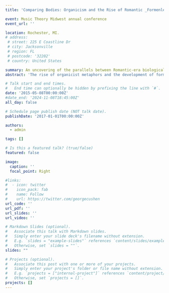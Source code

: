```yaml
---
title: 'Comparing Bodies: Organicism and the Rise of Romantic _Formenlehre_'

event: Music Theory Midwest annual conference
event_url: ''

location: Rochester, MI.
# address:
 # street: 225 E Coastline Dr
 # city: Jacksonville
 # region: FL
 # postcode: '32202'
 # country: United States

summary: An uncovering of the parallels between Romantic-era biological science and musical form.
abstract: 'The rise of organicist metaphors and the development of formal theories are two striking early-nineteenth century developments, and although they have received scholarly attention, the significance of their intermingling has been overlooked. By examining the writings of A.B. Marx and his predecessors, I find that methods of considering musical form have important parallels with developments in biology, parallels which newly illuminate how Romantic _Formenlehre_ arose from a reconceptualization of animal and musical bodies.'

# Talk start and end times.
#   End time can optionally be hidden by prefixing the line with `#`.
date: '2015-05-08T00:00:00Z'
#date_end: '2024-11-08T18:45:00Z'
all_day: false

# Schedule page publish date (NOT talk date).
publishDate: '2017-01-01T00:00:00Z'

authors:
  - admin

tags: []

# Is this a featured talk? (true/false)
featured: false

image:
  caption: ''
  focal_point: Right

#links:
#  - icon: twitter
#    icon_pack: fab
#    name: Follow
#    url: https://twitter.com/georgecushen
url_code: ''
url_pdf: ''
url_slides: ''
url_video: ''

# Markdown Slides (optional).
#   Associate this talk with Markdown slides.
#   Simply enter your slide deck's filename without extension.
#   E.g. `slides = "example-slides"` references `content/slides/example-slides.md`.
#   Otherwise, set `slides = ""`.
slides: ""

# Projects (optional).
#   Associate this post with one or more of your projects.
#   Simply enter your project's folder or file name without extension.
#   E.g. `projects = ["internal-project"]` references `content/project/deep-learning/index.md`.
#   Otherwise, set `projects = []`.
projects: []
---
```


